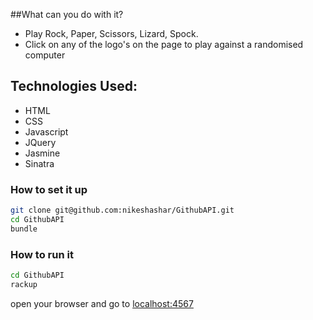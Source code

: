 
##What can you do with it?
  + Play Rock, Paper, Scissors, Lizard, Spock. 
  + Click on any of the logo's on the page to play against a randomised computer


## Technologies Used:

  + HTML
  + CSS
  + Javascript
  + JQuery
  + Jasmine
  + Sinatra
  
### How to set it up
```sh
git clone git@github.com:nikeshashar/GithubAPI.git
cd GithubAPI
bundle
```

### How to run it
```sh
cd GithubAPI
rackup
```

open your browser and go to [localhost:4567](http://localhost:4567)

